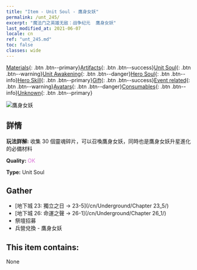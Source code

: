 ```yaml
---
title: "Item - Unit Soul - 鷹身女妖"
permalink: /unt_245/
excerpt: "魔法门之英雄无敌：战争纪元  鷹身女妖"
last_modified_at: 2021-06-07
locale: cn
ref: "unt_245.md"
toc: false
classes: wide
---
```

 [Materials](/ItemsCN/){: .btn .btn--primary}[Artifacts](/ItemsCN/Artifacts/){: .btn .btn--success}[Unit Soul](/ItemsCN/UnitSoul/){: .btn .btn--warning}[Unit Awakening](/ItemsCN/UnitAwakening/){: .btn .btn--danger}[Hero Soul](/ItemsCN/HeroSoul/){: .btn .btn--info}[Hero Skill](/ItemsCN/HeroSkill/){: .btn .btn--primary}[Gift](/ItemsCN/Gift/){: .btn .btn--success}[Event related](/ItemsCN/Events/){: .btn .btn--warning}[Avatars](/ItemsCN/Avatars/){: .btn .btn--danger}[Consumables](/ItemsCN/Consumables/){: .btn .btn--info}[Unknown](/ItemsCN/Unknown/){: .btn .btn--primary}

 ![鷹身女妖](/images/u/ti_yingshenren.jpg)

## 詳情
 **玩法詳解:** 收集 30 個靈魂碎片，可以召喚鷹身女妖，同時也是鷹身女妖升星進化的必備材料

 **Quality:** <span style="color: #DA70D6">OK</span>

 **Type:** Unit Soul

## Gather

*    [地下城 23: 獨立之日 -> 23-5](/cn/Underground/Chapter 23_5/) 
*    [地下城 26: 命運之聲 -> 26-1](/cn/Underground/Chapter 26_1/) 
*    祭壇招募 
*    兵營兌換 - 鷹身女妖 

## This item contains:

  None

